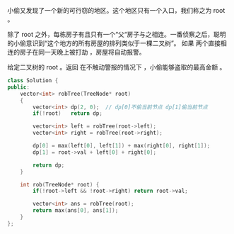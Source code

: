 小偷又发现了一个新的可行窃的地区。这个地区只有一个入口，我们称之为 root 。

除了 root 之外，每栋房子有且只有一个“父“房子与之相连。一番侦察之后，聪明的小偷意识到“这个地方的所有房屋的排列类似于一棵二叉树”。 如果 两个直接相连的房子在同一天晚上被打劫 ，房屋将自动报警。

给定二叉树的 root 。返回 在不触动警报的情况下 ，小偷能够盗取的最高金额 。



```c++
class Solution {
public:
    vector<int> robTree(TreeNode* root)
    {
        vector<int> dp(2, 0);  // dp[0]不偷当前节点 dp[1]偷当前节点
        if(!root)   return dp;

        vector<int> left = robTree(root->left);
        vector<int> right = robTree(root->right);

        dp[0] = max(left[0], left[1]) + max(right[0], right[1]);
        dp[1] = root->val + left[0] + right[0];

        return dp;
    }

    int rob(TreeNode* root) {
        if(!root->left && !root->right) return root->val;

        vector<int> ans = robTree(root);
        return max(ans[0], ans[1]);
    }
};
```

